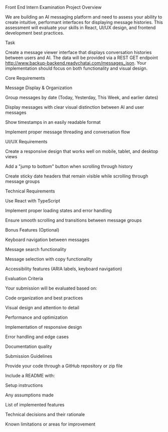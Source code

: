 Front End Intern Examination Project
Overview

We are building an AI messaging platform and need to assess your ability to create intuitive, performant interfaces for displaying message histories. This assessment will evaluate your skills in React, UI/UX design, and frontend development best practices.

Task

Create a message viewer interface that displays conversation histories between users and AI. The data will be provided via a REST GET endpoint http://www.backup-backend.readychatai.com/messages_json. Your implementation should focus on both functionality and visual design.

Core Requirements

Message Display & Organization

Group messages by date (Today, Yesterday, This Week, and earlier dates)

Display messages with clear visual distinction between AI and user messages

Show timestamps in an easily readable format

Implement proper message threading and conversation flow

UI/UX Requirements

Create a responsive design that works well on mobile, tablet, and desktop views

Add a "jump to bottom" button when scrolling through history

Create sticky date headers that remain visible while scrolling through message groups

Technical Requirements

Use React with TypeScript

Implement proper loading states and error handling

Ensure smooth scrolling and transitions between message groups

Bonus Features (Optional)

Keyboard navigation between messages

Message search functionality

Message selection with copy functionality

Accessibility features (ARIA labels, keyboard navigation)

Evaluation Criteria

Your submission will be evaluated based on:

Code organization and best practices

Visual design and attention to detail

Performance and optimization

Implementation of responsive design

Error handling and edge cases

Documentation quality

Submission Guidelines

Provide your code through a GitHub repository or zip file

Include a README with:

Setup instructions

Any assumptions made

List of implemented features

Technical decisions and their rationale

Known limitations or areas for improvement